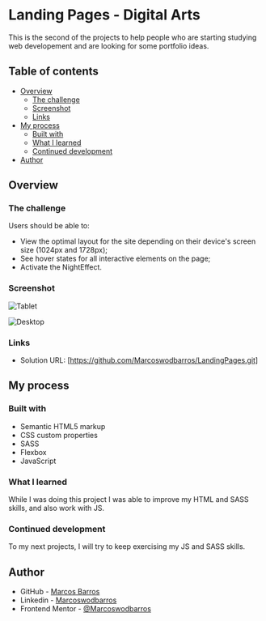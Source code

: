 # Landing Pages - Digital Arts

This is the second of the projects to help people who are starting studying web developement and are looking for some portfolio ideas.

## Table of contents

- [Overview](#overview)
  - [The challenge](#the-challenge)
  - [Screenshot](#screenshot)
  - [Links](#links)
- [My process](#my-process)
  - [Built with](#built-with)
  - [What I learned](#what-i-learned)
  - [Continued development](#continued-development)
- [Author](#author)


## Overview

### The challenge

Users should be able to:

- View the optimal layout for the site depending on their device's screen size (1024px and 1728px);
- See hover states for all interactive elements on the page;
- Activate the NightEffect.

### Screenshot

![Tablet](https://user-images.githubusercontent.com/108278189/211404067-81084d2b-9988-48b4-bb07-c74b6164e547.png)

![Desktop](https://user-images.githubusercontent.com/108278189/211404094-528794e6-0e24-4cf3-9b6e-7a8c2673eb7f.png)

### Links

- Solution URL: [https://github.com/Marcoswodbarros/LandingPages.git]


## My process

### Built with

- Semantic HTML5 markup
- CSS custom properties
- SASS
- Flexbox
- JavaScript

### What I learned

While I was doing this project I was able to improve my HTML and SASS skills, and also work with JS.

### Continued development

To my next projects, I will try to keep exercising my JS and SASS skills.


## Author

- GitHub - [Marcos Barros](https://github.com/Marcoswodbarros)
- Linkedin - [Marcoswodbarros](www.linkedin.com/in/marcoswodbarros)
- Frontend Mentor - [@Marcoswodbarros](https://www.frontendmentor.io/profile/Marcoswodbarros)
